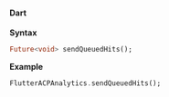 #### Dart

**Syntax**

```dart
Future<void> sendQueuedHits();
```

**Example**

```dart
FlutterACPAnalytics.sendQueuedHits();
```
